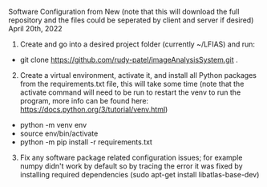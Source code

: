 Software Configuration from New 
(note that this will download the full repository and the files could be seperated by client and server if desired)
April 20th, 2022

1)  Create and go into a desired project folder (currently ~/LFIAS) and run:
  * git clone https://github.com/rudy-patel/imageAnalysisSystem.git .
2)  Create a virtual environment, activate it, and install all Python packages from the requirements.txt file, this will take some time
    (note that the activate command will need to be run to restart the venv to run the program, more info can be found here:
    https://docs.python.org/3/tutorial/venv.html)
  * python -m venv env
  * source env/bin/activate
  * python -m pip install -r requirements.txt
3)  Fix any software package related configuration issues; for example numpy didn't work by default so by tracing the error
    it was fixed by installing required dependencies (sudo apt-get install libatlas-base-dev)
